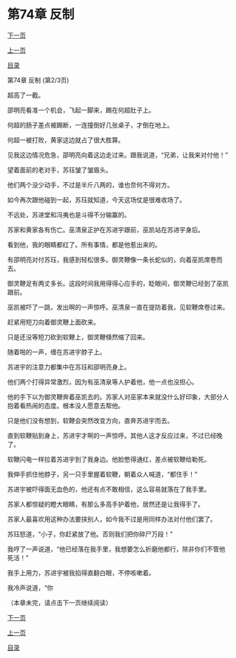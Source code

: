 <h1>第74章    反制</h1>
            <div><p><a href="./0221_%E7%AC%AC74%E7%AB%A0_%E5%8F%8D%E5%88%B6.md">下一页</a></p><p><a href="./0219_%E7%AC%AC74%E7%AB%A0_%E5%8F%8D%E5%88%B6.md">上一页</a></p><p><a href="../">目录</a></p></div>
            <div><p>第74章    反制 (第2/3页)</p><p>超高了一截。</p><p>邵明亮看准一个机会，飞起一脚来，踢在何超肚子上。</p><p>何超的肠子差点被踢断，一连撞倒好几张桌子，才倒在地上。</p><p>何超一被打败，黄家这边就占了很大胜算。</p><p>见我这边情况危急，邵明亮向着这边走过来。跟我说道，“兄弟，让我来对付他！”</p><p>望着面前的老对手，苏珏皱了皱眉头。</p><p>他们两个没少动手，不过是半斤八两的，谁也奈何不得对方。</p><p>如今再次跟他碰到一起，苏珏就知道，今天这场仗是很难收场了。</p><p>不远处，苏进堂和冯夷也是斗得不分输赢的。</p><p>苏家和黄家各有伤亡。巫清泉正护在苏进宇跟前，巫凯站在苏进宇身后。</p><p>看到他，我的眼睛都红了。所有事情，都是他惹出来的。</p><p>有邵明亮对付苏珏，我感到轻松很多。御灵鞭像一条长蛇似的，向着巫凯席卷而去。</p><p>御灵鞭足有两丈多长。这段时间我用得得心应手的，眨眼间，御灵鞭已经到了巫凯跟前。</p><p>巫凯被吓了一跳，发出啊的一声惊呼。巫清泉一直在提防着我，见软鞭席卷过来。</p><p>赶紧用短刀向着御灵鞭上面砍来。</p><p>只是还没等短刀砍到软鞭上，御灵鞭倏然缩了回来。</p><p>随着啪的一声，缠在苏进宇脖子上。</p><p>苏进宇的注意力都集中在苏珏和邵明亮身上。</p><p>他们两个打得异常激烈，因为有巫清泉等人护着他，他一点也没担心。</p><p>他的手下以为御灵鞭奔着巫凯去的。苏家人对巫家本来就没什么好印象，大部分人抱着看热闹的态度。根本没人愿意去帮他。</p><p>只是他们没有想到，软鞭会突然改变方向，直奔苏进宇而去。</p><p>直到软鞭贴到身上，苏进宇才啊的一声惊呼。其他人这才反应过来，不过已经晚了。</p><p>软鞭闪电一样拉着苏进宇到了我身边。他脸憋得通红，差点被软鞭给勒死。</p><p>我伸手抓住他脖子，另一只手里握着软鞭，朝着众人喊道，“都住手！”</p><p>苏进宇被吓得面无血色的，他还有点不敢相信，这么容易就落在了我手里。</p><p>苏家人都惊疑的瞪大眼睛，有那么多高手护着他，居然还是让我得手了。</p><p>苏家人最喜欢用这种办法要挟别人，如今我不过是用同样办法对付他们罢了。</p><p>苏珏怒道，“小子，你赶紧放了他。否则我们把你碎尸万段！”</p><p>我哼了一声说道，“他已经落在我手里，我想要怎么折磨他都行，除非你们不管他死活！”</p><p>我手上用力，苏进宇被我掐得直翻白眼，不停咳嗽着。</p><p>我冷声说道，“你</p><p>（本章未完，请点击下一页继续阅读）</p></div>
            <div><p><a href="./0221_%E7%AC%AC74%E7%AB%A0_%E5%8F%8D%E5%88%B6.md">下一页</a></p><p><a href="./0219_%E7%AC%AC74%E7%AB%A0_%E5%8F%8D%E5%88%B6.md">上一页</a></p><p><a href="../">目录</a></p></div>